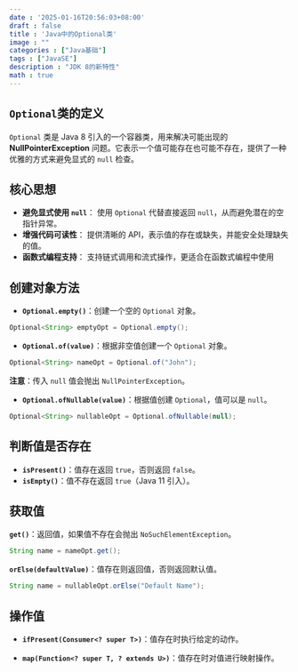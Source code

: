 ```yaml
---
date : '2025-01-16T20:56:03+08:00'
draft : false
title : 'Java中的Optional类'
image : ""
categories : ["Java基础"]
tags : ["JavaSE"]
description : "JDK 8的新特性"
math : true
---
```


## `Optional`类的定义

`Optional` 类是 Java 8 引入的一个容器类，用来解决可能出现的 **NullPointerException** 问题。它表示一个值可能存在也可能不存在，提供了一种优雅的方式来避免显式的 `null` 检查。

## 核心思想

- **避免显式使用 `null`**：
  使用 `Optional` 代替直接返回 `null`，从而避免潜在的空指针异常。
- **增强代码可读性**：
  提供清晰的 API，表示值的存在或缺失，并能安全处理缺失的值。
- **函数式编程支持**：
  支持链式调用和流式操作，更适合在函数式编程中使用

## 创建对象方法

- **`Optional.empty()`**：创建一个空的 `Optional` 对象。

```java
Optional<String> emptyOpt = Optional.empty();
```

- **`Optional.of(value)`**：根据非空值创建一个 `Optional` 对象。

```java
Optional<String> nameOpt = Optional.of("John");
```

**注意**：传入 `null` 值会抛出 `NullPointerException`。

- **`Optional.ofNullable(value)`**：根据值创建 `Optional`，值可以是 `null`。

```java
Optional<String> nullableOpt = Optional.ofNullable(null);
```

## 判断值是否存在

- **`isPresent()`**：值存在返回 `true`，否则返回 `false`。
- **`isEmpty()`**：值不存在返回 `true`（Java 11 引入）。

## 获取值

**`get()`**：返回值，如果值不存在会抛出 `NoSuchElementException`。

```java
String name = nameOpt.get();
```

**`orElse(defaultValue)`**：值存在则返回值，否则返回默认值。

```java
String name = nullableOpt.orElse("Default Name");
```

## 操作值

- **`ifPresent(Consumer<? super T>)`**：值存在时执行给定的动作。

- **`map(Function<? super T, ? extends U>)`**：值存在时对值进行映射操作。
